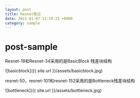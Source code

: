```yaml
---
layout: post
title: Resnet笔记
date: 2021-01-07 12:19:23 +0900
category: sample
---
```

# post-sample


Resnet-18和Resnet-34采用的是BasicBlock 残差块结构

![basicblock]({{ site.url }}/assets/basicblock.jpg)


resnet-50，resnet-101和resnet-152采用的是Bottleneck残差块结构

![bottleneck]({{ site.url }}/assets/bottleneck.jpg)



